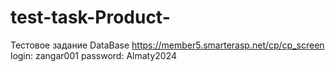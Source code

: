 # test-task-Product-
Тестовое задание
DataBase
https://member5.smarterasp.net/cp/cp_screen
login: zangar001
password: Almaty2024
